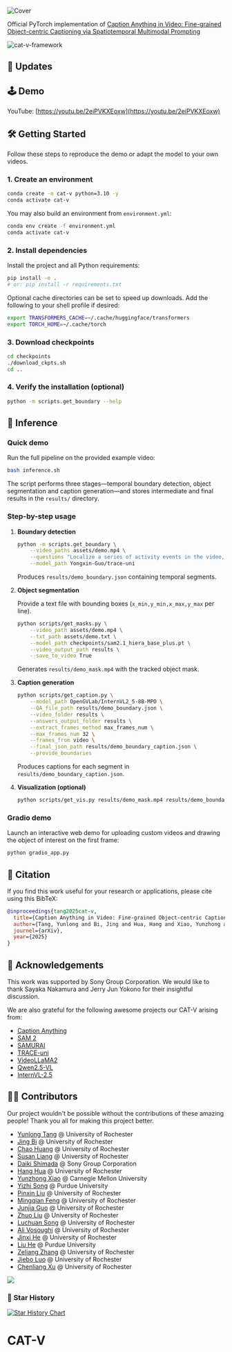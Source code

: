 ![Cover](assets/cover.png)

Official PyTorch implementation of [Caption Anything in Video: Fine-grained Object-centric Captioning via Spatiotemporal Multimodal Prompting](https://arxiv.org/abs/2504.05541)

![cat-v-framework](assets/cat-v-framework.png)

## 🚀 Updates

## 🕹️ Demo

YouTube: [https://youtu.be/2eiPVKXEoxw](https://youtu.be/2eiPVKXEoxw)

## 🛠️ Getting Started

Follow these steps to reproduce the demo or adapt the model to your own videos.

### 1. Create an environment

```bash
conda create -n cat-v python=3.10 -y
conda activate cat-v
```

You may also build an environment from `environment.yml`:

```bash
conda env create -f environment.yml
conda activate cat-v
```

### 2. Install dependencies

Install the project and all Python requirements:

```bash
pip install -e .
# or: pip install -r requirements.txt
```

Optional cache directories can be set to speed up downloads. Add the following
to your shell profile if desired:

```bash
export TRANSFORMERS_CACHE=~/.cache/huggingface/transformers
export TORCH_HOME=~/.cache/torch
```

### 3. Download checkpoints

```bash
cd checkpoints
./download_ckpts.sh
cd ..
```

### 4. Verify the installation (optional)

```bash
python -m scripts.get_boundary --help
```

## 🏃 Inference

### Quick demo

Run the full pipeline on the provided example video:

```bash
bash inference.sh
```

The script performs three stages—temporal boundary detection, object
segmentation and caption generation—and stores intermediate and final results
in the `results/` directory.

### Step-by-step usage

1. **Boundary detection**

   ```bash
   python -m scripts.get_boundary \
       --video_paths assets/demo.mp4 \
       --questions "Localize a series of activity events in the video, output the start and end timestamp for each event, and describe each event with sentences." \
       --model_path Yongxin-Guo/trace-uni
   ```

   Produces `results/demo_boundary.json` containing temporal segments.

2. **Object segmentation**

   Provide a text file with bounding boxes (`x_min,y_min,x_max,y_max` per line).

   ```bash
   python scripts/get_masks.py \
       --video_path assets/demo.mp4 \
       --txt_path assets/demo.txt \
       --model_path checkpoints/sam2.1_hiera_base_plus.pt \
       --video_output_path results \
       --save_to_video True
   ```

   Generates `results/demo_mask.mp4` with the tracked object mask.

3. **Caption generation**

   ```bash
   python scripts/get_caption.py \
       --model_path OpenGVLab/InternVL2_5-8B-MPO \
       --QA_file_path results/demo_boundary.json \
       --video_folder results \
       --answers_output_folder results \
       --extract_frames_method max_frames_num \
       --max_frames_num 32 \
       --frames_from video \
       --final_json_path results/demo_boundary_caption.json \
       --provide_boundaries
   ```

   Produces captions for each segment in
   `results/demo_boundary_caption.json`.

4. **Visualization (optional)**

   ```bash
   python scripts/get_vis.py results/demo_mask.mp4 results/demo_boundary_caption.json results/demo_boundary_caption.mp4
   ```

### Gradio demo

Launch an interactive web demo for uploading custom videos and drawing the
object of interest on the first frame:

```bash
python gradio_app.py
```


## 📖 Citation
If you find this work useful for your research or applications, please cite using this BibTeX:

```bibtex
@inproceedings{tang2025cat-v,
  title={Caption Anything in Video: Fine-grained Object-centric Captioning via Spatiotemporal Multimodal Prompting},
  author={Tang, Yunlong and Bi, Jing and Hua, Hang and Xiao, Yunzhong and Song, Yizhi and Liu, Pinxin and Huang, Chao and Feng, Mingqian and Guo, Junjia and Liu, Zhuo and Song, Luchuan and Liang, Susan and Shimada, Daiki and Vosoughi, Ali and He, Jinxi and He, Liu and Zhang, Zeliang and Luo, Jiebo and Xu, Chenliang},
  journel={arXiv},
  year={2025}
}
```


## 🙏 Acknowledgements
This work was supported by Sony Group Corporation. We would like to thank Sayaka Nakamura and Jerry Jun Yokono for their insightful discussion.

We are also grateful for the following awesome projects our CAT-V arising from:

- [Caption Anything](https://github.com/ttengwang/Caption-Anything)
- [SAM 2](https://github.com/facebookresearch/sam2)
- [SAMURAI](https://github.com/yangchris11/samurai)
- [TRACE-uni](https://github.com/gyxxyg/TRACE)
- [VideoLLaMA2](https://github.com/DAMO-NLP-SG/VideoLLaMA2)
- [Qwen2.5-VL](https://github.com/QwenLM/Qwen2.5-VL)
- [InternVL-2.5](https://internvl.github.io/blog/2024-12-05-InternVL-2.5/)


## 👩‍💻 Contributors
Our project wouldn't be possible without the contributions of these amazing people! Thank you all for making this project better.

- [Yunlong Tang](https://yunlong10.github.io/) @ University of Rochester
- [Jing Bi](https://scholar.google.com/citations?user=ZyCYhUkAAAAJ) @ University of Rochester
- [Chao Huang](https://wikichao.github.io/) @ University of Rochester
- [Susan Liang](https://liangsusan-git.github.io/) @ University of Rochester
- [Daiki Shimada](https://scholar.google.co.jp/citations?user=1uAwouQAAAAJ) @ Sony Group Corporation
- [Hang Hua](https://hanghuacs.notion.site/Hang-Hua-151c5b68f62980e8884febf1b5c1d4a9) @ University of Rochester
- [Yunzhong Xiao](https://shawn-yzxiao.github.io/) @ Carnegie Mellon University
- [Yizhi Song](https://song630.github.io/yizhisong.github.io/) @ Purdue University
- [Pinxin Liu](https://andypinxinliu.github.io/) @ University of Rochester
- [Mingqian Feng](https://fmmarkmq.github.io/) @ University of Rochester
- [Junjia Guo](https://doujiangter.github.io/JunjiaGuo.github.io/) @ University of Rochester
- [Zhuo Liu](https://joeliuz6.github.io/) @ University of Rochester
- [Luchuan Song](https://songluchuan.github.io/) @ University of Rochester
- [Ali Vosoughi](https://alivosoughi.com/) @ University of Rochester
- [Jinxi He](https://gingin520.github.io/) @ University of Rochester
- [Liu He](https://arking1995.github.io/) @ Purdue University
- [Zeliang Zhang](https://zhangaipi.github.io/) @ University of Rochester
- [Jiebo Luo](https://www.cs.rochester.edu/u/jluo/) @ University of Rochester
- [Chenliang Xu](https://www.cs.rochester.edu/~cxu22/index.html) @ University of Rochester



<a href="https://github.com/yunlong10/CAT-V/graphs/contributors">
  <img src="https://contrib.rocks/image?repo=yunlong10/CAT-V" />
</a>

### 🌟 Star History

[![Star History Chart](https://api.star-history.com/svg?repos=yunlong10/CAT-V&type=Date)](https://star-history.com/#yunlong10/CAT-V&Date)
# CAT-V
